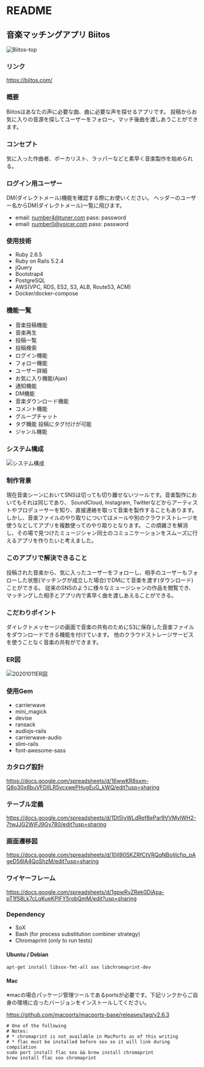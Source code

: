 # README
## 音楽マッチングアプリ Biitos
![Biitos-top](https://user-images.githubusercontent.com/65487142/97261141-94aa1180-1861-11eb-9318-a331c43133fb.png)
### リンク
https://biitos.com/
### 概要
Biitosはあなたの声に必要な曲、曲に必要な声を探せるアプリです。
投稿からお気に入りの音源を探してユーザーをフォロー。マッチ後曲を渡しあうことができます。
### コンセプト
気に入った作曲者、ボーカリスト、ラッパーなどと素早く音楽製作を始められる。
### ログイン用ユーザー
DM(ダイレクトメール)機能を確認する際にお使いください。
ヘッダーのユーザー名からDM(ダイレクトメール)一覧に飛びます。
- email: number4@tuner.com pass: password
- email: number0@voicer.com pass: password
### 使用技術
- Ruby 2.6.5
- Ruby on Rails 5.2.4
- jQuery
- Bootstrap4
- PostgreSQL
- AWS(VPC, RDS, ES2, S3, ALB, Route53, ACM)
- Docker/docker-compose
### 機能一覧
- 音楽投稿機能
- 音楽再生
- 投稿一覧
- 投稿検索
- ログイン機能
- フォロー機能
- ユーザー詳細
- お気に入り機能(Ajax)
- 通知機能
- DM機能
- 音楽ダウンロード機能
- コメント機能
- グループチャット
- タグ機能
  投稿にタグ付けが可能
- ジャンル機能
### システム構成
![システム構成](https://user-images.githubusercontent.com/65487142/97112337-13e6fa80-1727-11eb-8490-6afd2d994770.jpg)
### 制作背景
現在音楽シーンにおいてSNSは切っても切り離せないツールです。音楽製作においてもそれは同じであり、
SoundCloud, Instagram, Twitterなどからアーティストやプロデューサーを知り、直接連絡を取って音楽を製作することもあります。
しかし、音楽ファイルのやり取りについてはメールや別のクラウドストレージを使うなどしてアプリを複数使ってのやり取りとなります。
この煩雑さを解消し、その場で見つけたミュージシャン同士のコミュニケーションをスムーズに行えるアプリを作りたいと考えました。
### このアプリで解決できること
投稿された音楽から、気に入ったユーザーをフォローし、相手のユーザーもフォローした状態(マッチングが成立した場合)でDMにて音楽を渡す(ダウンロード)ことができる。
従来のSNSのように様々なミュージシャンの作品を閲覧でき、マッチングした相手とアプリ内で素早く曲を渡しあえることができる。
### こだわりポイント
ダイレクトメッセージの画面で音楽の共有のためにS3に保存した音楽ファイルをダウンロードできる機能を付けています。
他のクラウドストレージサービスを使うことなく音楽の共有ができます。
### ER図
![20201011ER図](https://user-images.githubusercontent.com/65487142/98086594-585e5d00-1ec2-11eb-9f3e-c05834ebd955.png)
### 使用Gem
- carrierwave
- mini_magick
- devise
- ransack
- audiojs-rails
- carrierwave-audio
- slim-rails
- font-awesome-sass
### カタログ設計
https://docs.google.com/spreadsheets/d/16wwKR8sxm-Q8o30x6buVFDllLR5vcxwePHugEuG_kWQ/edit?usp=sharing
### テーブル定義
https://docs.google.com/spreadsheets/d/1Dt5IyWLdRef8ePar9VVMylWH2-7twJJG2WjFJ9Gy780/edit?usp=sharing
### 画面遷移図
https://docs.google.com/spreadsheets/d/10jI90SKZRfCtVRQqNBoIjIcfjp_pAgeD56lA4QoShzM/edit?usp=sharing
### ワイヤーフレーム
https://docs.google.com/spreadsheets/d/1gpwRvZRek0DiApa-pT1f58Lk7cLqKueKPlFY5robQmM/edit?usp=sharing
### Dependency
- SoX
- Bash (for process substitution combiner strategy)
- Chromaprint (only to run tests)
#### Ubuntu / Debian
`apt-get install libsox-fmt-all sox libchromaprint-dev`
#### Mac
※macの場合パッケージ管理ツールであるportsが必要です。下記リンクからご自身の環境に合ったバージョンをインストールしてください。

https://github.com/macports/macports-base/releases/tag/v2.6.3
```
# One of the following
# Notes:
# * chromaprint is not available in MacPorts as of this writing
# * flac must be installed before sox so it will link during compilation
sudo port install flac sox && brew install chromaprint
brew install flac sox chromaprint
```

